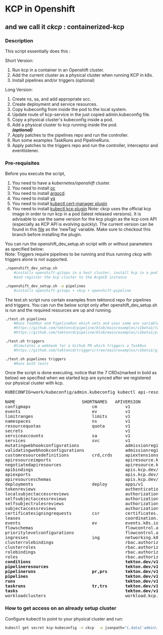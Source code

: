 # KCP in Openshift

## and we call it _ckcp_ : containerized-kcp

### Description

This script essentially does this :  

Short Version:

1. Run kcp in a container in an Openshift cluster.
2. Add the current cluster as a physical cluster when running KCP in k8s.
3. Install pipelines and/or triggers (optional)

Long Version:

1. Create ns, sa, and add appropriate scc.
2. Create deployment and service resources.
3. Copy kubeconfig from inside the pod to the local system.
4. Update route of kcp-service in the just copied admin.kubeconfig file.
5. Copy a physical cluster's kubeconfig inside a pod.
6. Add a physical cluster to kcp running inside the pod.  
   **_(optional)_**
7. Apply patches to the pipelines repo and run the controller.
8. Run some examples TaskRuns and PipelineRuns.
9. Apply patches to the triggers repo and run the controller, interceptor and eventlistener.

### Pre-requisites

Before you execute the script,

1. You need to have a _kubernetes/openshift_ cluster.
2. You need to install [oc](https://docs.openshift.com/container-platform/4.9/cli_reference/openshift_cli/getting-started-cli.html)
3. You need to install [argocd](https://argo-cd.readthedocs.io/en/stable/cli_installation/).
4. You need to install [yq](https://mikefarah.gitbook.io/yq/#install)
5. You need to install [kubectl cert-manager plugin](https://cert-manager.io/docs/usage/kubectl-plugin/#installation)
6. You need to install [kubectl kcp plugin](https://github.com/kcp-dev/kcp/blob/main/docs/kubectl-kcp-plugin.md)
   Note: ckcp uses the official kcp image in order to run kcp in a pod (latest released versions). It is advisable to use the same version for the kcp plugin as the kcp core API (especially as KCP API is evolving quickly). The current version can be found in this [file](./openshift/overlays/dev/kustomization.yaml) as the 'newTag' variable. Make sure to checkout this branch before installing the plugin.

You can run the openshift_dev_setup.sh script with or without parameters as specified below:  
Note: Triggers require pipelines to be running and thus running ckcp with triggers alone is not supported.

```bash
./openshift_dev_setup.sh
    #installs openshift-gitops in a host cluster, install kcp in a pod (a.k.a ckcp)
    #and register the kcp cluster to the ArgoCD instance

./openshift_dev_setup.sh -a pipelines
    #installs openshift-gitops + ckcp + openshift-pipeline
```

The test.sh script runs certain examples from tektoncd repo for pipelines and triggers. You can run the below script only after openshift_dev_setup.sh is run and the required resources are up and running.

```bash
./test.sh pipelines
    #Runs TaskRun and PipelineRun which sets and uses some env variables respectively.
    #https://github.com/tektoncd/pipeline/blob/main/examples/v1beta1/taskruns/custom-env.yaml
    #https://github.com/tektoncd/pipeline/blob/main/examples/v1beta1/pipelineruns/using_context_variables.yaml

./test.sh triggers
    #Simulates a webhook for a Github PR which triggers a TaskRun
    #https://github.com/tektoncd/triggers/tree/main/examples/v1beta1/github

./test.sh pipelines triggers
    #Runs both tests
```

Once the script is done executing, notice that the 7 CRDs(marked in bold as below) we specified when we started kcp are synced after we registered our physical cluster with kcp.

<pre>
KUBECONFIG=work/kubeconfig/admin.kubeconfig kubectl api-resources

NAME                          SHORTNAMES   APIVERSION                             NAMESPACED   KIND
configmaps                        cm           v1                                     true         ConfigMap
events                            ev           v1                                     true         Event
limitranges                       limits       v1                                     true         LimitRange
namespaces                        ns           v1                                     false        Namespace
resourcequotas                    quota        v1                                     true         ResourceQuota
secrets                                        v1                                     true         Secret
serviceaccounts                   sa           v1                                     true         ServiceAccount
services                          svc          v1                                     true         Service
mutatingwebhookconfigurations                  admissionregistration.k8s.io/v1        false        MutatingWebhookConfiguration
validatingwebhookconfigurations                admissionregistration.k8s.io/v1        false        ValidatingWebhookConfiguration
customresourcedefinitions         crd,crds     apiextensions.k8s.io/v1                false        CustomResourceDefinition
apiresourceimports                             apiresource.kcp.dev/v1alpha1           false        APIResourceImport
negotiatedapiresources                         apiresource.kcp.dev/v1alpha1           false        NegotiatedAPIResource
apibindings                                    apis.kcp.dev/v1alpha1                  false        APIBinding
apiexports                                     apis.kcp.dev/v1alpha1                  false        APIExport
apiresourceschemas                             apis.kcp.dev/v1alpha1                  false        APIResourceSchema
deployments                       deploy       apps/v1                                true         Deployment
tokenreviews                                   authentication.k8s.io/v1               false        TokenReview
localsubjectaccessreviews                      authorization.k8s.io/v1                true         LocalSubjectAccessReview
selfsubjectaccessreviews                       authorization.k8s.io/v1                false        SelfSubjectAccessReview
selfsubjectrulesreviews                        authorization.k8s.io/v1                false        SelfSubjectRulesReview
subjectaccessreviews                           authorization.k8s.io/v1                false        SubjectAccessReview
certificatesigningrequests        csr          certificates.k8s.io/v1                 false        CertificateSigningRequest
leases                                         coordination.k8s.io/v1                 true         Lease
events                            ev           events.k8s.io/v1                       true         Event
flowschemas                                    flowcontrol.apiserver.k8s.io/v1beta1   false        FlowSchema
prioritylevelconfigurations                    flowcontrol.apiserver.k8s.io/v1beta1   false        PriorityLevelConfiguration
ingresses                         ing          networking.k8s.io/v1                   true         Ingress
clusterrolebindings                            rbac.authorization.k8s.io/v1           false        ClusterRoleBinding
clusterroles                                   rbac.authorization.k8s.io/v1           false        ClusterRole
rolebindings                                   rbac.authorization.k8s.io/v1           true         RoleBinding
roles                                          rbac.authorization.k8s.io/v1           true         Role
<b>conditions                                     tekton.dev/v1alpha1                    true         Condition<
pipelineresources                              tekton.dev/v1alpha1                    true         PipelineResource
pipelineruns                      pr,prs       tekton.dev/v1beta1                     true         PipelineRun
pipelines                                      tekton.dev/v1beta1                     true         Pipeline<
runs                                           tekton.dev/v1alpha1                    true         Run
taskruns                          tr,trs       tekton.dev/v1beta1                     true         TaskRun
tasks                                          tekton.dev/v1beta1                     true         Task</b>
workloadclusters                               workload.kcp.dev/v1alpha1              false        WorkloadCluster
</pre>

### How to get access on an already setup cluster

Configure kubectl to point to your physical cluster and run:

```bash
kubectl get secret kcp-kubeconfig -n ckcp  -o jsonpath="{.data['admin\.kubeconfig']}" > kubeconfig
```
